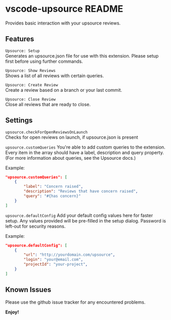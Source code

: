# vscode-upsource README

Provides basic interaction with your upsource reviews.

## Features

`Upsource: Setup`  
Generates an upsource.json file for use with this extension. Please setup first before using further commands.

`Upsource: Show Reviews`  
Shows a list of all reviews with certain queries.

`Upsource: Create Review`  
Create a review based on a branch or your last commit.

`Upsource: Close Review`  
Close all reviews that are ready to close.

## Settings

`upsource.checkForOpenReviewsOnLaunch`  
Checks for open reviews on launch, if upsource.json is present

`upsource.customQueries`
You're able to add custom queries to the extension. Every item in the array should have a label, description and query property. (For more information about queries, see the Upsource docs.)

Example:
```json
"upsource.customQueries": [
    {
        "label": "Concern raised",
        "description": "Reviews that have concern raised",
        "query": "#{has concern}"
    }
]
```

`upsource.defaultConfig`
Add your default config values here for faster setup. Any values provided will be pre-filled
in the setup dialog. Password is left-out for security reasons.

Example:
```json
"upsource.defaultConfig": [
    {
        "url": "http://yourdomain.com/upsource",
        "login": "your@email.com",
        "projectId": "your-project",
    }
]
```

## Known Issues

Please use the github issue tracker for any encountered problems.

**Enjoy!**